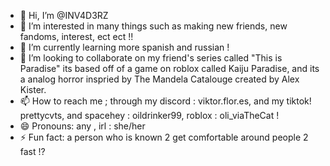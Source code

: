 - 👋 Hi, I’m @INV4D3RZ
- 👀 I’m interested in many things such as making new friends, new fandoms, interest, ect ect !!
- 🌱 I’m currently learning more spanish and russian ! 
- 💞️ I’m looking to collaborate on my friend's series called "This is Paradise" 
     its based off of a game on roblox called Kaiju Paradise, and its a analog horror inspried by The Mandela Catalouge created by Alex Kister.
- 📫 How to reach me ; through my discord : viktor.flor.es, and my tiktok! prettycvts, and spacehey : oildrinker99, roblox : oli_viaTheCat !
- 😄 Pronouns: any ,  irl : she/her
- ⚡ Fun fact: a person who is known 2 get comfortable around people 2 fast !? 

<!---
INV4D3RZ/INV4D3RZ is a ✨ special ✨ repository because its `README.md` (this file) appears on your GitHub profile.
You can click the Preview link to take a look at your changes.
--->
